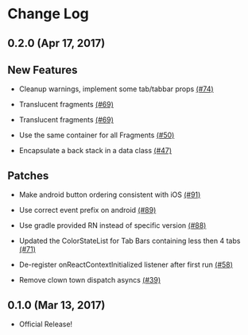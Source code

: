 # Change Log

## 0.2.0 (Apr 17, 2017)

## New Features

- Cleanup warnings, implement some tab/tabbar props [(#74)](https://github.com/airbnb/native-navigation/pull/91)

- Translucent fragments [(#69)](https://github.com/airbnb/native-navigation/pull/91)

- Translucent fragments [(#69)](https://github.com/airbnb/native-navigation/pull/91)

- Use the same container for all Fragments [(#50)](https://github.com/airbnb/native-navigation/pull/91)

- Encapsulate a back stack in a data class [(#47)](https://github.com/airbnb/native-navigation/pull/91)


## Patches

- Make android button ordering consistent with iOS [(#91)](https://github.com/airbnb/native-navigation/pull/91)

- Use correct event prefix on android [(#89)](https://github.com/airbnb/native-navigation/pull/89)

- Use gradle provided RN instead of specific version [(#88)](https://github.com/airbnb/native-navigation/pull/91)

- Updated the ColorStateList for Tab Bars containing less then 4 tabs [(#71)](https://github.com/airbnb/native-navigation/pull/91)

- De-register onReactContextInitialized listener after first run [(#58)](https://github.com/airbnb/native-navigation/pull/91)

- Remove clown town dispatch asyncs [(#39)](https://github.com/airbnb/native-navigation/pull/91)


## 0.1.0 (Mar 13, 2017)

- Official Release!
